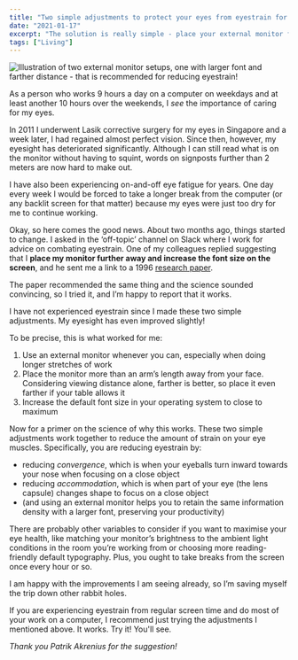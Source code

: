 ```yaml
---
title: "Two simple adjustments to protect your eyes from eyestrain for computer workers"
date: "2021-01-17"
excerpt: "The solution is really simple - place your external monitor farther and enlarge the system's font size."
tags: ["Living"]
---
```


![Illustration of two external monitor setups, one with larger font and farther distance - that is recommended for reducing eyestrain!](/images/reduce-eyestrain-increase-screen-distance-enlarge-font-nick-ang.png)

As a person who works 9 hours a day on a computer on weekdays and at least another 10 hours over the weekends, I *see* the importance of caring for my eyes.

In 2011 I underwent Lasik corrective surgery for my eyes in Singapore and a week later, I had regained almost perfect vision. Since then, however, my eyesight has deteriorated significantly. Although I can still read what is on the monitor without having to squint, words on signposts further than 2 meters are now hard to make out.

I have also been experiencing on-and-off eye fatigue for years. One day every week I would be forced to take a longer break from the computer (or any backlit screen for that matter) because my eyes were just too dry for me to continue working.

Okay, so here comes the good news. About two months ago, things started to change. I asked in the ‘off-topic’ channel on Slack where I work for advice on combating eyestrain. One of my colleagues replied suggesting that I **place my monitor further away and increase the font size on the screen**, and he sent me a link to a 1996 [research paper](https://www.humanics-es.com/viewing-distance.htm). 

The paper recommended the same thing and the science sounded convincing, so I tried it, and I’m happy to report that it works.

I have not experienced eyestrain since I made these two simple adjustments. My eyesight has even improved slightly!

To be precise, this is what worked for me:

1. Use an external monitor whenever you can, especially when doing longer stretches of work
2. Place the monitor more than an arm’s length away from your face. Considering viewing distance alone, farther is better, so place it even farther if your table allows it
3. Increase the default font size in your operating system to close to maximum

Now for a primer on the science of why this works. These two simple adjustments work together to reduce the amount of strain on your eye muscles. Specifically, you are reducing eyestrain by:

- reducing *convergence*, which is when your eyeballs turn inward towards your nose when focusing on a close object
- reducing *accommodation*, which is when part of your eye (the lens capsule) changes shape to focus on a close object
- (and using an external monitor helps you to retain the same information density with a larger font, preserving your productivity)

There are probably other variables to consider if you want to maximise your eye health, like matching your monitor’s brightness to the ambient light conditions in the room you’re working from or choosing more reading-friendly default typography. Plus, you ought to take breaks from the screen once every hour or so.

I am happy with the improvements I am seeing already, so I’m saving myself the trip down other rabbit holes.

If you are experiencing eyestrain from regular screen time and do most of your work on a computer, I recommend just trying the adjustments I mentioned above. It works. Try it! You'll see. 

*Thank you Patrik Akrenius for the suggestion!*